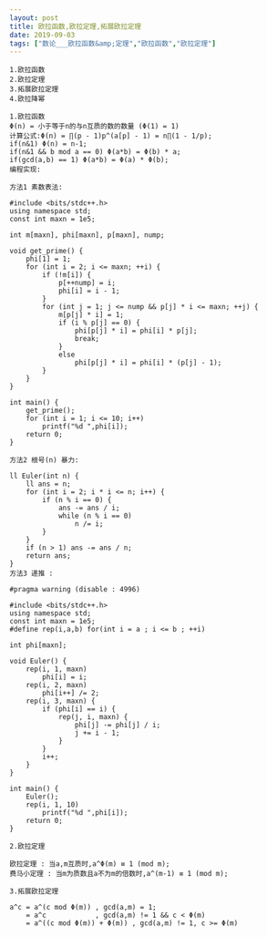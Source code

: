 ```yaml
---
layout: post
title: 欧拉函数,欧拉定理,拓展欧拉定理
date: 2019-09-03
tags: ["数论___欧拉函数&amp;定理","欧拉函数","欧拉定理"]
---
```


<!-- wp:code -->

    1.欧拉函数
    2.欧拉定理
    3.拓展欧拉定理
    4.欧拉降幂

    1.欧拉函数
    Φ(n) = 小于等于n的与n互质的数的数量 (Φ(1) = 1)
    计算公式:Φ(n) = ∏(p - 1)p^(a[p] - 1) = n∏(1 - 1/p);
    if(n&1) Φ(n) = n-1;
    if(n&1 && b mod a == 0) Φ(a*b) = Φ(b) * a;
    if(gcd(a,b) == 1) Φ(a*b) = Φ(a) * Φ(b);
    编程实现:

    方法1 素数表法:

    #include <bits/stdc++.h>
    using namespace std;
    const int maxn = 1e5;

    int m[maxn], phi[maxn], p[maxn], nump;

    void get_prime() {
        phi[1] = 1;
        for (int i = 2; i <= maxn; ++i) {
            if (!m[i]) {
                p[++nump] = i;
                phi[i] = i - 1;
            }
            for (int j = 1; j <= nump && p[j] * i <= maxn; ++j) {
                m[p[j] * i] = 1;
                if (i % p[j] == 0) {
                    phi[p[j] * i] = phi[i] * p[j];
                    break;
                }
                else
                    phi[p[j] * i] = phi[i] * (p[j] - 1);
            }
        }
    }

    int main() {
        get_prime();
        for (int i = 1; i <= 10; i++)
            printf("%d ",phi[i]);
        return 0;
    }

    方法2 根号(n) 暴力:

    ll Euler(int n) {
        ll ans = n;
        for (int i = 2; i * i <= n; i++) {
            if (n % i == 0) {
                ans -= ans / i;
                while (n % i == 0)
                    n /= i;
            }
        }
        if (n > 1) ans -= ans / n;
        return ans;
    }
    方法3 递推 :

    #pragma warning (disable : 4996)

    #include <bits/stdc++.h>
    using namespace std;
    const int maxn = 1e5;
    #define rep(i,a,b) for(int i = a ; i <= b ; ++i)

    int phi[maxn];

    void Euler() {
        rep(i, 1, maxn)
            phi[i] = i;
        rep(i, 2, maxn)
            phi[i++] /= 2;
        rep(i, 3, maxn) {
            if (phi[i] == i) {
                rep(j, i, maxn) {
                    phi[j] -= phi[j] / i;
                    j += i - 1;
                }
            }
            i++;
        }
    }

    int main() {
        Euler();
        rep(i, 1, 10)
            printf("%d ",phi[i]);
        return 0;
    }

    2.欧拉定理 

    欧拉定理 : 当a,m互质时,a^Φ(m) ≡ 1 (mod m);
    费马小定理 : 当m为质数且a不为m的倍数时,a^(m-1) ≡ 1 (mod m);

    3.拓展欧拉定理

    a^c = a^(c mod Φ(m)) , gcd(a,m) = 1;
        = a^c            , gcd(a,m) != 1 && c < Φ(m)
        = a^((c mod Φ(m)) + Φ(m)) , gcd(a,m) != 1, c >= Φ(m)

<!-- /wp:code -->